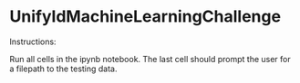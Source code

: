 # UnifyIdMachineLearningChallenge

Instructions:

Run all cells in the ipynb notebook. The last cell should prompt the user for a filepath to the testing data.